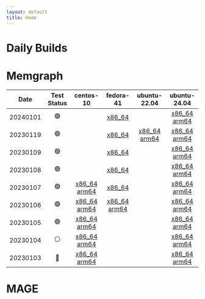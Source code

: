 ```yaml
---
layout: default
title: Home
---
```

# Daily Builds

# Memgraph

| Date | Test Status | centos-10 | fedora-41 | ubuntu-22.04 | ubuntu-24.04 |
|:--:|:--:|:--:|:--:|:--:|:--:|
| 20240101 | 🟢 |    |  [x86_64](https://dhfsudhfuodhfo) |    |  [x86_64](https://dhfsudhfuodhfo) [arm64](https://dhfsudhfuodasfdasfo) | 
| 20230119 | 🟢 |    |  [x86_64](https://dhfsudhfuodhfo) |  [x86_64](https://dhfsudhfuodhfo) [arm64](https://dhfsudhfuodasfdasfo) |  [x86_64](https://dhfsudhfuodhfo) [arm64](https://dhfsudhfuodasfdasfo) | 
| 20230109 | 🟢 |    |  [x86_64](https://dhfsudhfuodhfo) |    |  [x86_64](https://dhfsudhfuodhfo) [arm64](https://dhfsudhfuodasfdasfo) | 
| 20230108 | 🟢 |    |  [x86_64](https://dhfsudhfuodhfo) |    |  [x86_64](https://dhfsudhfuodhfo) [arm64](https://dhfsudhfuodasfdasfo) | 
| 20230107 | 🟢 |  [x86_64](https://dhfsudhfuodhfo) [arm64](https://dhfsudhfuodasfdasfo) |  [x86_64](https://dhfsudhfuodhfo) |    |  [x86_64](https://dhfsudhfuodhfo) [arm64](https://dhfsudhfuodasfdasfo) | 
| 20230106 | 🟢 |  [x86_64](https://dhfsudhfuodhfo) [arm64](https://dhfsudhfuodasfdasfo) |  [x86_64](https://dhfsudhfuodhfo) [arm64](https://dhfsudhfuodasfdasfo) |    |  [x86_64](https://dhfsudhfuodhfo) [arm64](https://dhfsudhfuodasfdasfo) | 
| 20230105 | 🟢 |  [x86_64](https://dhfsudhfuodhfo) [arm64](https://dhfsudhfuodasfdasfo) |    |    |  [x86_64](https://dhfsudhfuodhfo) [arm64](https://dhfsudhfuodasfdasfo) | 
| 20230104 | ⚪ |  [x86_64](https://dhfsudhfuodhfo) [arm64](https://dhfsudhfuodasfdasfo) |    |    |  [x86_64](https://dhfsudhfuodhfo) [arm64](https://dhfsudhfuodasfdasfo) | 
| 20230103 | 🔴 |  [x86_64](https://dhfsudhfuodhfo) [arm64](https://dhfsudhfuodasfdasfo) |    |    |  [x86_64](https://dhfsudhfuodhfo) [arm64](https://dhfsudhfuodasfdasfo) | 

# MAGE
